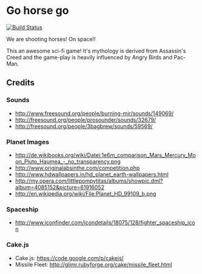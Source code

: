 # Go horse go

[![Build Status](https://travis-ci.org/macaco-maluco/go-horse-go.svg)](https://travis-ci.org/macaco-maluco/go-horse-go)

We are shooting horses! On space!!

This an awesome sci-fi game! It's mythology is derived from Assassin's Creed and the game-play is heavily influenced by Angry Birds and Pac-Man.

## Credits

### Sounds

* http://www.freesound.org/people/burning-mir/sounds/149069/
* http://freesound.org/people/prosounder/sounds/32679/
* http://freesound.org/people/3bagbrew/sounds/59569/

### Planet Images

* http://de.wikibooks.org/wiki/Datei:1e6m_comparison_Mars_Mercury_Moon_Pluto_Haumea_-_no_transparency.png
* http://www.originalabsinthe.com/competition.php
* http://www.hdwallpapers.in/hd_planet_earth-wallpapers.html
* http://my.opera.com/littlepompytitas/albums/showpic.dml?album=4085152&picture=61916052
* http://en.wikipedia.org/wiki/File:Planet_HD_99109_b.png

### Spaceship

* http://www.iconfinder.com/icondetails/18075/128/fighter_spaceship_icon

### Cake.js

* Cake.js: https://code.google.com/p/cakejs/
* Missile Fleet: http://glimr.rubyforge.org/cake/missile_fleet.html
